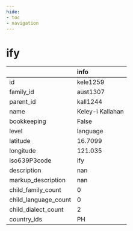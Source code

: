 ```yaml
---
hide:
- toc
- navigation
---
```

# ify
|                      | info             |
|:---------------------|:-----------------|
| id                   | kele1259         |
| family_id            | aust1307         |
| parent_id            | kall1244         |
| name                 | Keley-i Kallahan |
| bookkeeping          | False            |
| level                | language         |
| latitude             | 16.7099          |
| longitude            | 121.035          |
| iso639P3code         | ify              |
| description          | nan              |
| markup_description   | nan              |
| child_family_count   | 0                |
| child_language_count | 0                |
| child_dialect_count  | 2                |
| country_ids          | PH               |